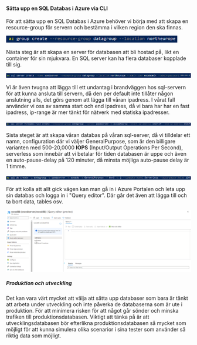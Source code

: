 #### Sätta upp en SQL Databas i Azure via CLI

För att sätta upp en SQL Databas i Azure behöver vi börja med att skapa en resource-group för servern och bestämma i vilken region den ska finnas.

![az-db1](az-db1.PNG) 

Nästa steg är att skapa en server för databasen att bli hostad på, likt en container för sin mjukvara. En SQL server kan ha flera databaser kopplade till sig.

![az-db2](az-db2.PNG) 

Vi är även tvugna att lägga till ett undantag i brandväggen hos sql-servern för att kunna ansluta till servern, då den per default inte tillåter någon anslutning alls, det görs genom att lägga till våran ipadress. I vårat fall använder vi oss av samma start och end ipadress, då vi bara har har en fast ipadress, ip-range är mer tänkt för nätverk med statiska ipadresser. 

![az-db3](az-db3.PNG) 

Sista steget är att skapa våran databas på våran sql-server, då vi tilldelar ett namn, configuration där vi väljer GeneralPurpose, som är den billigare varianten med 500-20,0000 **IOPS** (Input/Output Operations Per Second), serverless som innebär att vi betalar för tiden databasen är uppe och även en auto-pause-delay på 120 minuter, då minsta möjliga auto-pause delay är 1 timme.

![az-db4](az-db4.PNG) 

För att kolla att allt gick vägen kan man gå in i Azure Portalen och leta upp sin databas och logga in i "Query editor". Där går det även att lägga till och ta bort data, tables osv.

![az-db5](az-db5.PNG)

##### Produktion och utveckling

Det kan vara värt mycket att välja att sätta upp databaser som bara är tänkt att arbeta under utveckling och inte påverka de databaserna som är ute i produktion. För att minimera risken för att något går sönder och minska trafiken till produktionsdatabasen. Viktigt att tänka på är att utvecklingsdatabasen bör efterlikna produktionsdatabasen så mycket som möjligt för att kunna simulera olika scenarior i sina tester som använder så riktig data som möjligt.